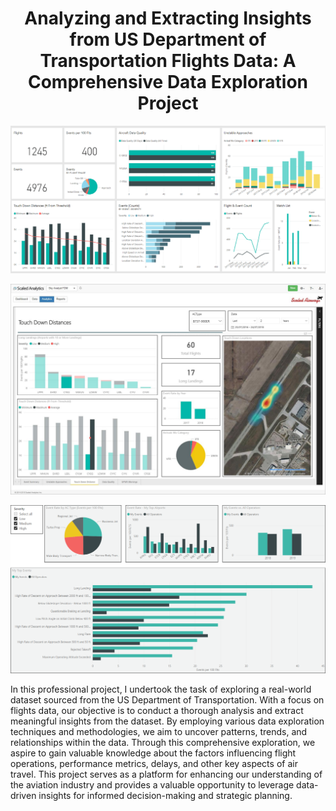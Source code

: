 <h1 align = 'center'> Analyzing and Extracting Insights from US Department of Transportation Flights Data: A Comprehensive Data Exploration Project </h1>
<p align="center">
  <img width="600" src="dashboard.png" alt="Description of the image">
</p>
<p align="center">
  <img width="600" src="dashboard_2.jpg" alt="Description of the image">
</p>
<p align="center">
  <img width="600" src="dashboard_3.png" alt="Description of the image">
</p>

In this professional project, I undertook the task of exploring a real-world dataset sourced from the US Department of Transportation. With a focus on flights data, our objective is to conduct a thorough analysis and extract meaningful insights from the dataset. By employing various data exploration techniques and methodologies, we aim to uncover patterns, trends, and relationships within the data. Through this comprehensive exploration, we aspire to gain valuable knowledge about the factors influencing flight operations, performance metrics, delays, and other key aspects of air travel. This project serves as a platform for enhancing our understanding of the aviation industry and provides a valuable opportunity to leverage data-driven insights for informed decision-making and strategic planning.
